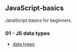 ## JavaScript-basics
JavaScript basics for beginners.

### 01 - JS data types
- [data types](https://github.com/zion86/JavaScript-basics/tree/main/01-javascript-data-types)
